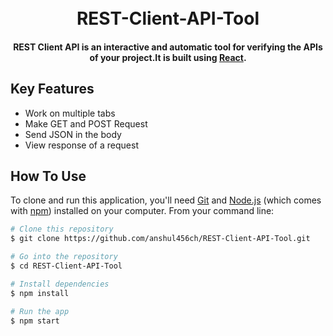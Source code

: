 <h1 align="center">
  <br>
 REST-Client-API-Tool
  <br>
</h1>
<h4 align="center">REST Client API is an interactive and automatic tool for verifying the APIs of your project.It is built using <a href="http://reactjs.org" target="_blank">React</a>.</h4>



## Key Features

* Work on multiple tabs
* Make GET and POST Request
* Send JSON in the body
* View response of a request


## How To Use

To clone and run this application, you'll need [Git](https://git-scm.com) and [Node.js](https://nodejs.org/en/download/) (which comes with [npm](http://npmjs.com)) installed on your computer. From your command line:

```bash
# Clone this repository
$ git clone https://github.com/anshul456ch/REST-Client-API-Tool.git

# Go into the repository
$ cd REST-Client-API-Tool

# Install dependencies
$ npm install

# Run the app
$ npm start
```

